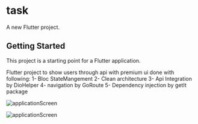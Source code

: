 # task

A new Flutter project.

## Getting Started

This project is a starting point for a Flutter application.

Flutter project to show users through api with premium ui done with following:
   1- Bloc StateMangement
   2- Clean architecture
   3- Api Integration by DioHelper
   4- navigation by GoRoute
   5- Dependency injection by getIt package 
   
![applicationScreen](https://github.com/MahmooudDarwish/task/assets/147933220/60a98548-57ce-4aa6-8886-ddae9d4fa17d)

   
![applicationScreen](https://github.com/MahmooudDarwish/task/assets/147933220/e0c05bf8-0809-45c3-a768-891e587d34ee)

